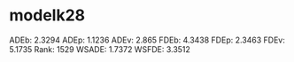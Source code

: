 # modelk28

ADEb: 2.3294
ADEp: 1.1236
ADEv: 2.865
FDEb: 4.3438
FDEp: 2.3463
FDEv: 5.1735
Rank: 1529
WSADE: 1.7372
WSFDE: 3.3512